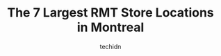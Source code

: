 ---
layout: ampstory
image: https://i0.wp.com/www.auto.or.id/wp-content/uploads/2023/06/aliyah-massage-therapy-centre-0-montreal-1686322131.jpeg?resize=640,853
author: techidn
featured: false
description: Montreal, Quebec, Canada is a haven for RMT enthusiasts, boasting an impressive array of 7 top-notch establishments. Whether youre a seasoned connoisseur or simply curious to explore the be
title: The 7 Largest RMT Store Locations in Montreal
cover:
   title: The 7 Largest RMT Store Locations in Montreal
   subtitle: AUTO.OR.ID
   background: https://www.auto.or.id/wp-content/uploads/2023/06/aliyah-massage-therapy-centre-0-montreal-1686322131.jpeg

pages: 
 - layout: thirds
   top: <h1>#1 Espace Vert</h1>
   bottom: "<p>I had Henrique for a work office massage + 15 min cupping and I can tell you it was one of the best massage Ive had in Montreal. He took his time and had the end I felt </p>"
   background: https://www.auto.or.id/wp-content/uploads/2023/06/aliyah-massage-therapy-centre-1-montreal-1686322132.jpeg
   backgroundblur: true
 - layout: thirds
   top: <h1>#2 Bodhi Thai Massage</h1>
   bottom: "<p>768 Atwater Ave, Montreal, Quebec H4C 2G9, Canada</p>"
   background: https://www.auto.or.id/wp-content/uploads/2023/06/aliyah-massage-therapy-centre-2-montreal-1686322133.jpeg
   cta:
      link: https://www.auto.or.id/the-7-largest-rmt-store-locations-in-montreal/
      text: The 7 Largest RMT Store Locations in Montreal
 - layout: thirds
   top: <h1>#3 Carlos Ivazeta Massages</h1>
   bottom: "<p>1075 Rue Berri, Montréal, QC H2L 4C5, Canada</p>"
   background: https://images.unsplash.com/photo-1622407760454-0a091d4c6cdf?ixlib=rb-4.0.3&ixid=MnwxMjA3fDB8MHxwaG90by1wYWdlfHx8fGVufDB8fHx8&auto=format&fit=crop&w=640&h=853&q=80
   cta:
      link: https://www.auto.or.id/the-7-largest-rmt-store-locations-in-montreal/
      text: The 7 Largest RMT Store Locations in Montreal
 - layout: thirds
   top: <h1>#4 Clinique Synergek | Ostéopathie | Massothérapie | Massage Rosemont</h1>
   bottom: "<p>1317 Rue de Bellechasse, Montréal, QC H2G 1N8, Canada</p>"
   background: https://images.unsplash.com/photo-1551727324-355cda9f1884?ixlib=rb-4.0.3&ixid=MnwxMjA3fDB8MHxwaG90by1wYWdlfHx8fGVufDB8fHx8&auto=format&fit=crop&w=640&h=853&q=80
   cta:
      link: https://www.auto.or.id/the-7-largest-rmt-store-locations-in-montreal/
      text: The 7 Largest RMT Store Locations in Montreal
 - layout: thirds
   top: <h1>#5 Aliyah Massage Therapy Centre</h1>
   bottom: "<p>5000 Rue Jean-Talon O Suite 280, Montreal, Quebec H4P 1W9, Canada</p>"
   background: https://images.unsplash.com/photo-1592032857148-5658283bb67b?ixlib=rb-4.0.3&ixid=MnwxMjA3fDB8MHxwaG90by1wYWdlfHx8fGVufDB8fHx8&auto=format&fit=crop&w=640&h=853&q=80
   cta:
      link: https://www.auto.or.id/the-7-largest-rmt-store-locations-in-montreal/
      text: The 7 Largest RMT Store Locations in Montreal
 - layout: thirds
   top: <h1>#6 My Alignment | Massage Therapy</h1>
   bottom: "<p>6119 Monkland Ave, Montreal, Quebec H4A 1H5, Canada</p>"
   background: https://images.unsplash.com/photo-1623261788328-cf730e9f2667?ixlib=rb-4.0.3&ixid=MnwxMjA3fDB8MHxwaG90by1wYWdlfHx8fGVufDB8fHx8&auto=format&fit=crop&w=640&h=853&q=80
   cta:
      link: https://www.auto.or.id/the-7-largest-rmt-store-locations-in-montreal/
      text: The 7 Largest RMT Store Locations in Montreal
 - layout: thirds
   top: <h1>#7 Tx Sport Massage & Multi-Therapies</h1>
   bottom: "<p>696 William St Suite 103, Montreal, Quebec H3C 1N9, Canada</p>"
   background: https://images.unsplash.com/photo-1623564493214-6137dff043ad?ixlib=rb-4.0.3&ixid=MnwxMjA3fDB8MHxwaG90by1wYWdlfHx8fGVufDB8fHx8&auto=format&fit=crop&w=640&h=853&q=80
   cta:
      link: https://www.auto.or.id/the-7-largest-rmt-store-locations-in-montreal/
      text: The 7 Largest RMT Store Locations in Montreal
 - layout: thirds
   middle: Continue reading...
   background: https://images.unsplash.com/photo-1586158775613-8c3ee053acbe?ixlib=rb-4.0.3&ixid=MnwxMjA3fDB8MHxwaG90by1wYWdlfHx8fGVufDB8fHx8&auto=format&fit=crop&w=640&h=853&q=80
   cta:
      link: https://www.auto.or.id/the-7-largest-rmt-store-locations-in-montreal/
      text: The 7 Largest RMT Store Locations in Montreal

---